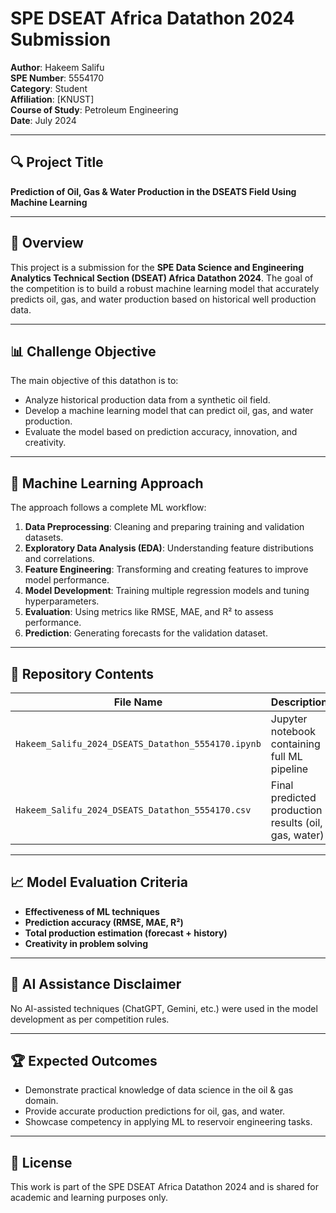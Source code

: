 # SPE DSEAT Africa Datathon 2024 Submission

**Author**: Hakeem Salifu  
**SPE Number**: 5554170  
**Category**: Student  
**Affiliation**: [KNUST]  
**Course of Study**: Petroleum Engineering  
**Date**: July 2024

---

## 🔍 Project Title
**Prediction of Oil, Gas & Water Production in the DSEATS Field Using Machine Learning**

---

## 📘 Overview

This project is a submission for the **SPE Data Science and Engineering Analytics Technical Section (DSEAT) Africa Datathon 2024**. The goal of the competition is to build a robust machine learning model that accurately predicts oil, gas, and water production based on historical well production data.

---

## 📊 Challenge Objective

The main objective of this datathon is to:

- Analyze historical production data from a synthetic oil field.
- Develop a machine learning model that can predict oil, gas, and water production.
- Evaluate the model based on prediction accuracy, innovation, and creativity.

---

## 🧠 Machine Learning Approach

The approach follows a complete ML workflow:
1. **Data Preprocessing**: Cleaning and preparing training and validation datasets.
2. **Exploratory Data Analysis (EDA)**: Understanding feature distributions and correlations.
3. **Feature Engineering**: Transforming and creating features to improve model performance.
4. **Model Development**: Training multiple regression models and tuning hyperparameters.
5. **Evaluation**: Using metrics like RMSE, MAE, and R² to assess performance.
6. **Prediction**: Generating forecasts for the validation dataset.

---

## 📁 Repository Contents

| File Name | Description |
|----------|-------------|
| `Hakeem_Salifu_2024_DSEATS_Datathon_5554170.ipynb` | Jupyter notebook containing full ML pipeline |
| `Hakeem_Salifu_2024_DSEATS_Datathon_5554170.csv` | Final predicted production results (oil, gas, water) |


---

## 📈 Model Evaluation Criteria

- **Effectiveness of ML techniques**
- **Prediction accuracy (RMSE, MAE, R²)**
- **Total production estimation (forecast + history)**
- **Creativity in problem solving**

---

## 🚫 AI Assistance Disclaimer

No AI-assisted techniques (ChatGPT, Gemini, etc.) were used in the model development as per competition rules.

---

## 🏆 Expected Outcomes

- Demonstrate practical knowledge of data science in the oil & gas domain.
- Provide accurate production predictions for oil, gas, and water.
- Showcase competency in applying ML to reservoir engineering tasks.

---

## 📜 License

This work is part of the SPE DSEAT Africa Datathon 2024 and is shared for academic and learning purposes only.
